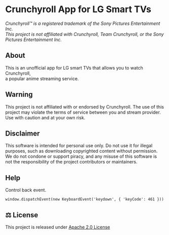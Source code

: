 # Crunchyroll App for LG Smart TVs

*Crunchyroll&trade; is a registered trademark of the Sony Pictures Entertainment Inc.\
This project is not affiliated with Crunchyroll, Team Crunchyroll, or the Sony Pictures Entertainment Inc.*


## About

This is an unofficial app for LG smart TVs that allows you to watch Crunchyroll,\
a popular anime streaming service.


## Warning

This project is not affiliated with or endorsed by Crunchyroll. The use of this project may violate 
the terms of service between you and stream provider. Use with caution and at your own risk.


## Disclaimer

This software is intended for personal use only. Do not use it for illegal purposes, such as downloading 
copyrighted content without permission. We do not condone or support piracy, and any misuse of this 
software is not the responsibility of the project contributors or maintainers.


## Help

Control back event.

```
window.dispatchEvent(new KeyboardEvent('keydown', { 'keyCode': 461 }))
```



## ⚖ License

This project is released under [Apache 2.0 License](LICENSE)
